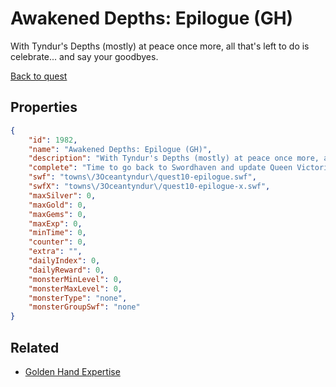 # Awakened Depths: Epilogue (GH)

With Tyndur's Depths (mostly) at peace once more, all that's left to do is celebrate... and say your goodbyes.

[Back to quest](../quests.md)

## Properties

```json
{
    "id": 1982,
    "name": "Awakened Depths: Epilogue (GH)",
    "description": "With Tyndur's Depths (mostly) at peace once more, all that's left to do is celebrate... and say your goodbyes.",
    "complete": "Time to go back to Swordhaven and update Queen Victoria on everything that's happened!",
    "swf": "towns\/3Oceantyndur\/quest10-epilogue.swf",
    "swfX": "towns\/3Oceantyndur\/quest10-epilogue-x.swf",
    "maxSilver": 0,
    "maxGold": 0,
    "maxGems": 0,
    "maxExp": 0,
    "minTime": 0,
    "counter": 0,
    "extra": "",
    "dailyIndex": 0,
    "dailyReward": 0,
    "monsterMinLevel": 0,
    "monsterMaxLevel": 0,
    "monsterType": "none",
    "monsterGroupSwf": "none"
}
```

## Related

- [Golden Hand Expertise](../items/21119-golden-hand-expertise.md)

